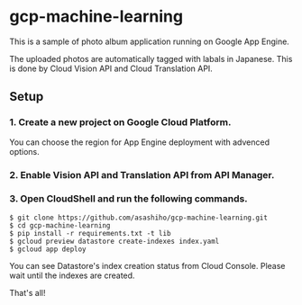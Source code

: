 # gcp-machine-learning

This is a sample of photo album application running on Google App Engine.

The uploaded photos are automatically tagged with labals in Japanese. This is done by Cloud Vision API and Cloud Translation API.

## Setup

### 1. Create a new project on Google Cloud Platform.

You can choose the region for App Engine deployment with advenced options.

### 2. Enable Vision API and Translation API from API Manager.

### 3. Open CloudShell and run the following commands.

```
$ git clone https://github.com/asashiho/gcp-machine-learning.git
$ cd gcp-machine-learning
$ pip install -r requirements.txt -t lib
$ gcloud preview datastore create-indexes index.yaml
$ gcloud app deploy
```

You can see Datastore's index creation status from Cloud Console. Please wait until the indexes are created.

That's all!
